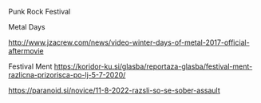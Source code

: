 
Punk Rock Festival

Metal Days

http://www.jzacrew.com/news/video-winter-days-of-metal-2017-official-aftermovie


Festival Ment
https://koridor-ku.si/glasba/reportaza-glasba/festival-ment-razlicna-prizorisca-po-lj-5-7-2020/



https://paranoid.si/novice/11-8-2022-razsli-so-se-sober-assault
